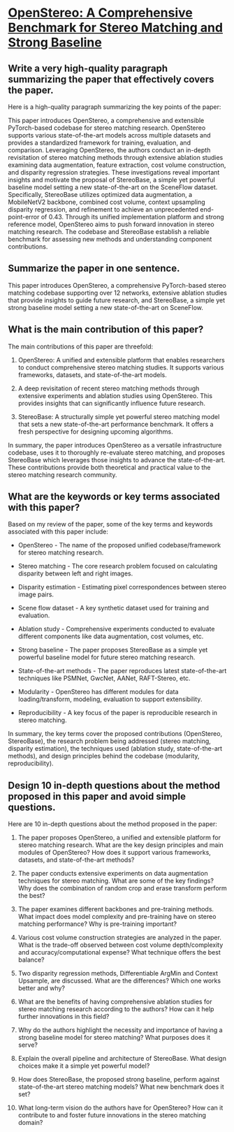 # [OpenStereo: A Comprehensive Benchmark for Stereo Matching and Strong   Baseline](https://arxiv.org/abs/2312.00343)

## Write a very high-quality paragraph summarizing the paper that effectively covers the paper.

 Here is a high-quality paragraph summarizing the key points of the paper:

This paper introduces OpenStereo, a comprehensive and extensible PyTorch-based codebase for stereo matching research. OpenStereo supports various state-of-the-art models across multiple datasets and provides a standardized framework for training, evaluation, and comparison. Leveraging OpenStereo, the authors conduct an in-depth revisitation of stereo matching methods through extensive ablation studies examining data augmentation, feature extraction, cost volume construction, and disparity regression strategies. These investigations reveal important insights and motivate the proposal of StereoBase, a simple yet powerful baseline model setting a new state-of-the-art on the SceneFlow dataset. Specifically, StereoBase utilizes optimized data augmentation, a MobileNetV2 backbone, combined cost volume, context upsampling disparity regression, and refinement to achieve an unprecedented end-point-error of 0.43. Through its unified implementation platform and strong reference model, OpenStereo aims to push forward innovation in stereo matching research. The codebase and StereoBase establish a reliable benchmark for assessing new methods and understanding component contributions.


## Summarize the paper in one sentence.

 This paper introduces OpenStereo, a comprehensive PyTorch-based stereo matching codebase supporting over 12 networks, extensive ablation studies that provide insights to guide future research, and StereoBase, a simple yet strong baseline model setting a new state-of-the-art on SceneFlow.


## What is the main contribution of this paper?

 The main contributions of this paper are threefold:

1. OpenStereo: A unified and extensible platform that enables researchers to conduct comprehensive stereo matching studies. It supports various frameworks, datasets, and state-of-the-art models.

2. A deep revisitation of recent stereo matching methods through extensive experiments and ablation studies using OpenStereo. This provides insights that can significantly influence future research. 

3. StereoBase: A structurally simple yet powerful stereo matching model that sets a new state-of-the-art performance benchmark. It offers a fresh perspective for designing upcoming algorithms.

In summary, the paper introduces OpenStereo as a versatile infrastructure codebase, uses it to thoroughly re-evaluate stereo matching, and proposes StereoBase which leverages those insights to advance the state-of-the-art. These contributions provide both theoretical and practical value to the stereo matching research community.


## What are the keywords or key terms associated with this paper?

 Based on my review of the paper, some of the key terms and keywords associated with this paper include:

- OpenStereo - The name of the proposed unified codebase/framework for stereo matching research.

- Stereo matching - The core research problem focused on calculating disparity between left and right images.

- Disparity estimation - Estimating pixel correspondences between stereo image pairs. 

- Scene flow dataset - A key synthetic dataset used for training and evaluation.

- Ablation study - Comprehensive experiments conducted to evaluate different components like data augmentation, cost volumes, etc. 

- Strong baseline - The paper proposes StereoBase as a simple yet powerful baseline model for future stereo matching research.

- State-of-the-art methods - The paper reproduces latest state-of-the-art techniques like PSMNet, GwcNet, AANet, RAFT-Stereo, etc.

- Modularity - OpenStereo has different modules for data loading/transform, modeling, evaluation to support extensibility.

- Reproducibility - A key focus of the paper is reproducible research in stereo matching.

In summary, the key terms cover the proposed contributions (OpenStereo, StereoBase), the research problem being addressed (stereo matching, disparity estimation), the techniques used (ablation study, state-of-the-art methods), and design principles behind the codebase (modularity, reproducibility).


## Design 10 in-depth questions about the method proposed in this paper and avoid simple questions.

 Here are 10 in-depth questions about the method proposed in the paper:

1. The paper proposes OpenStereo, a unified and extensible platform for stereo matching research. What are the key design principles and main modules of OpenStereo? How does it support various frameworks, datasets, and state-of-the-art methods?

2. The paper conducts extensive experiments on data augmentation techniques for stereo matching. What are some of the key findings? Why does the combination of random crop and erase transform perform the best? 

3. The paper examines different backbones and pre-training methods. What impact does model complexity and pre-training have on stereo matching performance? Why is pre-training important?

4. Various cost volume construction strategies are analyzed in the paper. What is the trade-off observed between cost volume depth/complexity and accuracy/computational expense? What technique offers the best balance?

5. Two disparity regression methods, Differentiable ArgMin and Context Upsample, are discussed. What are the differences? Which one works better and why?  

6. What are the benefits of having comprehensive ablation studies for stereo matching research according to the authors? How can it help further innovations in this field?

7. Why do the authors highlight the necessity and importance of having a strong baseline model for stereo matching? What purposes does it serve?

8. Explain the overall pipeline and architecture of StereoBase. What design choices make it a simple yet powerful model? 

9. How does StereoBase, the proposed strong baseline, perform against state-of-the-art stereo matching models? What new benchmark does it set?

10. What long-term vision do the authors have for OpenStereo? How can it contribute to and foster future innovations in the stereo matching domain?
